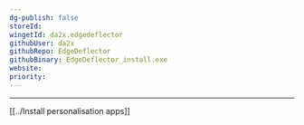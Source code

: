 ```yaml
---
dg-publish: false
storeId: 
wingetId: da2x.edgedeflector
githubUser: da2x
githubRepo: EdgeDeflector
githubBinary: EdgeDeflector_install.exe
website: 
priority: 
---
```

---

[[../Install personalisation apps]]